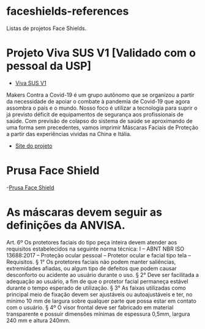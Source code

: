 # faceshields-references
Listas de projetos Face Shields.


# Projeto Viva SUS V1 [Validado com o pessoal da USP]

- [Viva SUS V1](https://www.prusaprinters.org/prints/28108-viva-sus-v1)

Makers Contra a Covid-19 é um grupo autônomo que se organizou a partir da necessidade de apoiar o combate à pandemia de Covid-19 que agora assombra o país e o mundo. Nosso foco é utilizar a tecnologia para suprir o já previsto déficit de equipamentos de segurança aos profissionais de saúde. Com previsão de colapso do sistema de saúde se aproximando de uma forma sem precedentes, vamos imprimir Máscaras Faciais de Proteção a partir das experiências vividas na China e Itália.

- [Site do projeto](https://makerscontracovid.net.br/)

 # Prusa Face Shield
-[Prusa Face Shield](https://www.prusaprinters.org/prints/25857-prusa-protective-face-shield-rc3)

# As máscaras devem seguir as definições da ANVISA.

Art. 6º Os protetores faciais do tipo peça inteira devem atender aos requisitos estabelecidos na seguinte norma técnica:
I – ABNT NBR ISO 13688:2017 – Proteção ocular pessoal – Protetor ocular e facial tipo tela – Requisitos.
§ 1° Os protetores faciais não podem manter saliências, extremidades afiadas, ou algum tipo de defeitos que podem causar desconforto ou acidente ao usuário durante o uso.
§ 2° Deve ser facilitada a adequação ao usuário, a fim de que o protetor facial permaneça estável durante o tempo esperado de utilização.
§ 3° As faixas utilizadas como principal meio de fixação devem ser ajustáveis ou autoajustáveis e ter, no mínimo 10 mm de largura sobre qualquer parte que possa estar em contato com o usuário.
§ 4º O visor frontal deve ser fabricado em material transparente e possuir dimensões mínimas de espessura 0,5mm, largura 240 mm e altura 240mm.
